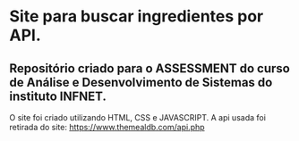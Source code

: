 # Site para buscar ingredientes por API.

## Repositório criado para o ASSESSMENT do curso de Análise e Desenvolvimento de Sistemas do instituto INFNET. 

O site foi criado utilizando HTML, CSS e JAVASCRIPT. A api usada foi retirada do site: https://www.themealdb.com/api.php



 
 
